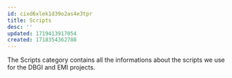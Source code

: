 ```yaml
---
id: cixd6xlek1d39o2as4e3tpr
title: Scripts
desc: ''
updated: 1719413917054
created: 1718354362788
---
```

The Scripts category contains all the informations about the scripts we use for the DBGI and EMI projects.